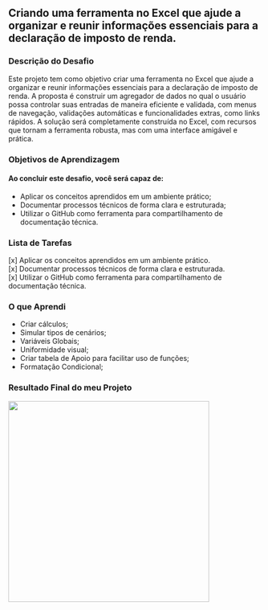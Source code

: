## Criando uma ferramenta no Excel que ajude a organizar e reunir informações essenciais para a declaração de imposto de renda.

### Descrição do Desafio
Este projeto tem como objetivo criar uma ferramenta no Excel que ajude a organizar e reunir informações essenciais para a declaração de imposto de renda. A proposta é construir um agregador de dados no qual o usuário possa controlar suas entradas de maneira eficiente e validada, com menus de navegação, validações automáticas e funcionalidades extras, como links rápidos. A solução será completamente construída no Excel, com recursos que tornam a ferramenta robusta, mas com uma interface amigável e prática.

### Objetivos de Aprendizagem 
#### Ao concluir este desafio, você será capaz de: <br>
- Aplicar os conceitos aprendidos em um ambiente prático;
- Documentar processos técnicos de forma clara e estruturada; 
- Utilizar o GitHub como ferramenta para compartilhamento de documentação técnica. 

### Lista de Tarefas <br>
[x] Aplicar os conceitos aprendidos em um ambiente prático.<br>
[x] Documentar processos técnicos de forma clara e estruturada.<br>
[x] Utilizar o GitHub como ferramenta para compartilhamento de documentação técnica.<br>

### O que Aprendi

- Criar cálculos;
- Simular tipos de cenários;
- Variáveis Globais;
- Uniformidade visual;
- Criar tabela de Apoio para facilitar uso de funções;
- Formatação Condicional;
    
### Resultado Final do meu Projeto <br>

<p align="start" >
     <img width="400" heigth="400" src="https://github.com/thiagofeldner/Organizador-de-Declaracao-de-Imposto-de-Renda/blob/main/images/OrganizadorImpostoRenda%20-%20Titular.png">
</p>

